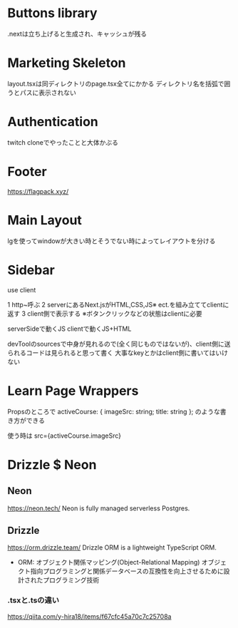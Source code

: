 # Buttons library
.nextは立ち上げると生成され、キャッシュが残る

# Marketing Skeleton
layout.tsxは同ディレクトリのpage.tsx全てにかかる
ディレクトリ名を括弧で囲うとパスに表示されない

# Authentication
twitch cloneでやったことと大体かぶる

# Footer
https://flagpack.xyz/

# Main Layout
lgを使ってwindowが大きい時とそうでない時によってレイアウトを分ける

# Sidebar
use client

1 http~呼ぶ
2 serverにあるNext.jsがHTML,CSS,JS※ ect.を組み立ててclientに返す
3 client側で表示する
※ボタンクリックなどの状態はclientに必要

serverSideで動くJS
clientで動くJS+HTML

devToolのsourcesで中身が見れるので(全く同じものではないが)、client側に送られるコードは見られると思って書く
大事なkeyとかはclient側に書いてはいけない

# Learn Page Wrappers
Propsのところで
activeCourse: { imageSrc: string; title: string };
のような書き方ができる

使う時は
src={activeCourse.imageSrc}

# Drizzle $ Neon

## Neon
https://neon.tech/
Neon is fully managed serverless Postgres.

## Drizzle
https://orm.drizzle.team/
Drizzle ORM is a lightweight TypeScript ORM.

- ORM: オブジェクト関係マッピング(Object-Relational Mapping)
オブジェクト指向プログラミングと関係データベースの互換性を向上させるために設計されたプログラミング技術


### .tsxと.tsの違い
https://qiita.com/y-hira18/items/f67cfc45a70c7c25708a